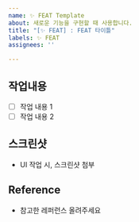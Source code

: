```yaml
---
name: ✨ FEAT Template
about: 새로운 기능을 구현할 때 사용합니다.
title: "[✨ FEAT] : FEAT 타이틀"
labels: ✨ FEAT
assignees: ''

---
```


## 작업내용
- [ ] 작업 내용 1
- [ ] 작업 내용 2

## 스크린샷 
- UI 작업 시, 스크린샷 첨부

## Reference
- 참고한 레퍼런스 올려주세요

